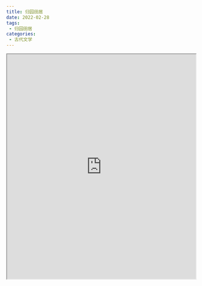```yaml
---
title: 归园田居
date: 2022-02-28
tags:
 - 归园田居
categories:
 - 古代文学
---
```




<iframe src="http://localhost:8080/pdf/web/viewer.html?file=https://vkceyugu.cdn.bspapp.com/VKCEYUGU-e9075d72-0451-48df-afe1-d46932ae4554/369a88cc-23e6-4ffa-8989-df61cb4b7ea3.pdf" width="100%" height="600px"></iframe>
